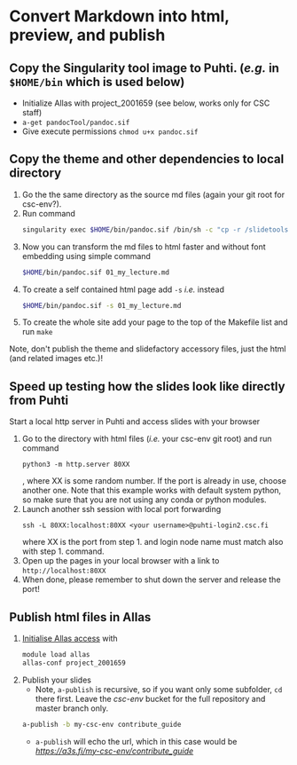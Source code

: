 # Convert Markdown into html, preview, and publish

## Copy the Singularity tool image to Puhti. (*e.g.* in `$HOME/bin` which is used below)
   - Initialize Allas with project_2001659 (see below, works only for CSC staff)
   - `a-get pandocTool/pandoc.sif`
   - Give execute permissions `chmod u+x pandoc.sif`

## Copy the theme and other dependencies to local directory

1. Go the the same directory as the source md files (again your git root for csc-env?).
2. Run command 
   ```bash
   singularity exec $HOME/bin/pandoc.sif /bin/sh -c "cp -r /slidetools/* ."
   ```
3. Now you can transform the md files to html faster and without font 
   embedding using simple command 
   ```bash
   $HOME/bin/pandoc.sif 01_my_lecture.md
   ```
4. To create a self contained html page add `-s` *i.e.* instead
   ```bash
   $HOME/bin/pandoc.sif -s 01_my_lecture.md
   ```
5. To create the whole site add your page to the top of the Makefile list and run `make`

Note, don't publish the theme and slidefactory accessory files, just the html (and related images etc.)!

## Speed up testing how the slides look like directly from Puhti

Start a local http server in Puhti and access slides with your browser

1. Go to the directory with html files (*i.e.* your csc-env git root) and run command 
   ```
   python3 -m http.server 80XX
   ```
   , where XX is some random number. 
   If the port is already in use, choose another one. Note that this example works 
   with default system python, so make sure that you are not using any conda or python modules.
2. Launch another ssh session with local port forwarding 
   ```
   ssh -L 80XX:localhost:80XX <your username>@puhti-login2.csc.fi
   ````
   where XX is the port from step 1. and 
   login node name must match also with step 1. command.
3. Open up the pages in your local browser with a link to `http://localhost:80XX`
4. When done, please remember to shut down the server and release the port!

## Publish html files in Allas

1. [Initialise Allas access](https://docs.csc.fi/data/Allas/using_allas/a_commands/) with 
   ```bash
   module load allas
   allas-conf project_2001659
   ```
2. Publish your slides
   - Note, `a-publish` is recursive, so if you want only some subfolder, `cd` there first.
     Leave the *csc-env* bucket for the full repository and master branch only.
   ```bash
   a-publish -b my-csc-env contribute_guide
   ```
   - `a-publish` will echo the url, which in this case would be *https://a3s.fi/my-csc-env/contribute_guide*

